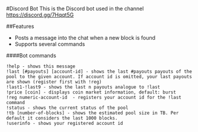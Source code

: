 #Discord Bot
This is the Discord bot used in the channel <https://discord.gg/7Hqqt5G>

##Features
* Posts a message into the chat when a new block is found
* Supports several commands

####Bot commands
```
!help - shows this message
!last [#payouts] [account-id] - shows the last #payouts payouts of the pool to the given account. If account id is omitted, your last payouts are shown (register first with !reg)
!last1-!last9 - shows the last n payouts analogue to !last
!price [coin] - displays coin market information, default: burst
!reg numeric-account-id  - registers your account id for the !last command
!status - shows the current status of the pool
!tb [number-of-blocks] - shows the estimated pool size in TB. Per default it considers the last 1000 blocks.
!userinfo - shows your registered account id
```